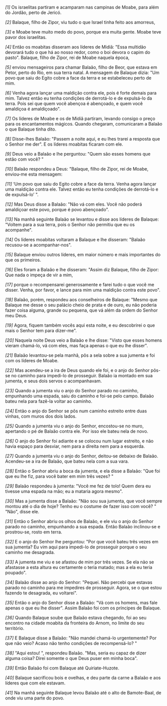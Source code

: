 *[1]* Os israelitas partiram e acamparam nas campinas de Moabe, para além do Jordão, perto de Jericó.

*[2]* Balaque, filho de Zipor, viu tudo o que Israel tinha feito aos amorreus,

*[3]* e Moabe teve muito medo do povo, porque era muita gente. Moabe teve pavor dos israelitas.

*[4]* Então os moabitas disseram aos líderes de Midiã: "Essa multidão devorará tudo o que há ao nosso redor, como o boi devora o capim do pasto". Balaque, filho de Zipor, rei de Moabe naquela época,

*[5]* enviou mensageiros para chamar Balaão, filho de Beor, que estava em Petor, perto do Rio, em sua terra natal. A mensagem de Balaque dizia: "Um povo que saiu do Egito cobre a face da terra e se estabeleceu perto de mim.

*[6]* Venha agora lançar uma maldição contra ele, pois é forte demais para mim. Talvez então eu tenha condições de derrotá-lo e de expulsá-lo da terra. Pois sei que quem você abençoa é abençoado, e quem você amaldiçoa é amaldiçoado".

*[7]* Os líderes de Moabe e os de Midiã partiram, levando consigo o preço para os encantamentos mágicos. Quando chegaram, comunicaram a Balaão o que Balaque tinha dito.

*[8]* Disse-lhes Balaão: "Passem a noite aqui, e eu lhes trarei a resposta que o Senhor me der". E os líderes moabitas ficaram com ele.

*[9]* Deus veio a Balaão e lhe perguntou: "Quem são esses homens que estão com você? "

*[10]* Balaão respondeu a Deus: "Balaque, filho de Zipor, rei de Moabe, enviou-me esta mensagem:

*[11]* ‘Um povo que saiu do Egito cobre a face da terra. Venha agora lançar uma maldição contra ele. Talvez então eu tenha condições de derrotá-lo e de expulsá-lo’ ".

*[12]* Mas Deus disse a Balaão: "Não vá com eles. Você não poderá amaldiçoar este povo, porque é povo abençoado".

*[13]* Na manhã seguinte Balaão se levantou e disse aos líderes de Balaque: "Voltem para a sua terra, pois o Senhor não permitiu que eu os acompanhe".

*[14]* Os líderes moabitas voltaram a Balaque e lhe disseram: "Balaão recusou-se a acompanhar-nos".

*[15]* Balaque enviou outros líderes, em maior número e mais importantes do que os primeiros.

*[16]* Eles foram a Balaão e lhe disseram: "Assim diz Balaque, filho de Zipor: Que nada o impeça de vir a mim,

*[17]* porque o recompensarei generosamente e farei tudo o que você me disser. Venha, por favor, e lance para mim uma maldição contra este povo".

*[18]* Balaão, porém, respondeu aos conselheiros de Balaque: "Mesmo que Balaque me desse o seu palácio cheio de prata e de ouro, eu não poderia fazer coisa alguma, grande ou pequena, que vá além da ordem do Senhor meu Deus.

*[19]* Agora, fiquem também vocês aqui esta noite, e eu descobrirei o que mais o Senhor tem para dizer-me".

*[20]* Naquela noite Deus veio a Balaão e lhe disse: "Visto que esses homens vieram chamá-lo, vá com eles, mas faça apenas o que eu lhe disser".

*[21]* Balaão levantou-se pela manhã, pôs a sela sobre a sua jumenta e foi com os líderes de Moabe.

*[22]* Mas acendeu-se a ira de Deus quando ele foi, e o anjo do Senhor pôs-se no caminho para impedi-lo de prosseguir. Balaão ia montado em sua jumenta, e seus dois servos o acompanhavam.

*[23]* Quando a jumenta viu o anjo do Senhor parado no caminho, empunhando uma espada, saiu do caminho e foi-se pelo campo. Balaão bateu nela para fazê-la voltar ao caminho.

*[24]* Então o anjo do Senhor se pôs num caminho estreito entre duas vinhas, com muros dos dois lados.

*[25]* Quando a jumenta viu o anjo do Senhor, encostou-se no muro, apertando o pé de Balaão contra ele. Por isso ele bateu nela de novo.

*[26]* O anjo do Senhor foi adiante e se colocou num lugar estreito, e não havia espaço para desviar, nem para a direita nem para a esquerda.

*[27]* Quando a jumenta viu o anjo do Senhor, deitou-se debaixo de Balaão. Acendeu-se a ira de Balaão, que bateu nela com a sua vara.

*[28]* Então o Senhor abriu a boca da jumenta, e ela disse a Balaão: "Que foi que eu lhe fiz, para você bater em mim três vezes? "

*[29]* Balaão respondeu à jumenta: "Você me fez de tolo! Quem dera eu tivesse uma espada na mão; eu a mataria agora mesmo".

*[30]* Mas a jumenta disse a Balaão: "Não sou sua jumenta, que você sempre montou até o dia de hoje? Tenho eu o costume de fazer isso com você? " "Não", disse ele.

*[31]* Então o Senhor abriu os olhos de Balaão, e ele viu o anjo do Senhor parado no caminho, empunhando a sua espada. Então Balaão inclinou-se e prostrou-se, rosto em terra.

*[32]* E o anjo do Senhor lhe perguntou: "Por que você bateu três vezes em sua jumenta? Eu vim aqui para impedi-lo de prosseguir porque o seu caminho me desagrada.

*[33]* A jumenta me viu e se afastou de mim por três vezes. Se ela não se afastasse a esta altura eu certamente o teria matado; mas a ela eu teria poupado".

*[34]* Balaão disse ao anjo do Senhor: "Pequei. Não percebi que estavas parado no caminho para me impedires de prosseguir. Agora, se o que estou fazendo te desagrada, eu voltarei".

*[35]* Então o anjo do Senhor disse a Balaão: "Vá com os homens, mas fale apenas o que eu lhe disser". Assim Balaão foi com os príncipes de Balaque.

*[36]* Quando Balaque soube que Balaão estava chegando, foi ao seu encontro na cidade moabita da fronteira do Arnom, no limite do seu território.

*[37]* E Balaque disse a Balaão: "Não mandei chamá-lo urgentemente? Por que não veio? Acaso não tenho condições de recompensá-lo? "

*[38]* "Aqui estou! ", respondeu Balaão. "Mas, seria eu capaz de dizer alguma coisa? Direi somente o que Deus puser em minha boca".

*[39]* Então Balaão foi com Balaque até Quiriate-Huzote.

*[40]* Balaque sacrificou bois e ovelhas, e deu parte da carne a Balaão e aos líderes que com ele estavam.

*[41]* Na manhã seguinte Balaque levou Balaão até o alto de Bamote-Baal, de onde viu uma parte do povo.

